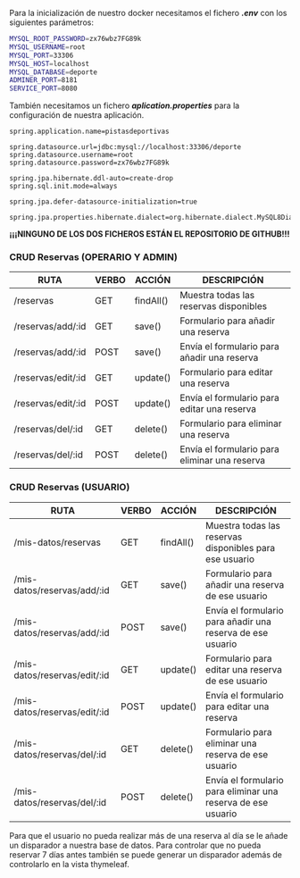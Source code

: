 



Para la inicialización de nuestro docker necesitamos el fichero ***.env*** con los siguientes parámetros:
```bash
MYSQL_ROOT_PASSWORD=zx76wbz7FG89k
MYSQL_USERNAME=root
MYSQL_PORT=33306
MYSQL_HOST=localhost
MYSQL_DATABASE=deporte
ADMINER_PORT=8181
SERVICE_PORT=8080
```

También necesitamos un fichero ***aplication.properties*** para la configuración de nuestra aplicación.
```properties
spring.application.name=pistasdeportivas

spring.datasource.url=jdbc:mysql://localhost:33306/deporte
spring.datasource.username=root
spring.datasource.password=zx76wbz7FG89k

spring.jpa.hibernate.ddl-auto=create-drop
spring.sql.init.mode=always

spring.jpa.defer-datasource-initialization=true

spring.jpa.properties.hibernate.dialect=org.hibernate.dialect.MySQL8Dialect
```

**¡¡¡NINGUNO DE LOS DOS FICHEROS ESTÁN EL REPOSITORIO DE GITHUB!!!**



### CRUD Reservas (OPERARIO Y ADMIN)
| RUTA | VERBO | ACCIÓN | DESCRIPCIÓN |
|----------|----------|----------|----------|
|   /reservas  |  GET   |   findAll()   |   Muestra todas las reservas disponibles  |
|   /reservas/add/:id   |  GET |   save()    |   Formulario para añadir una reserva  |  
|   /reservas/add/:id   |  POST |   save()    |   Envía el formulario para añadir una reserva  |  
|   /reservas/edit/:id   |  GET |   update()    |   Formulario para editar una reserva  | 
|   /reservas/edit/:id   |  POST |   update()    |   Envía el formulario para editar una reserva  |   
|   /reservas/del/:id   |  GET |   delete()    |   Formulario para eliminar una reserva  | 
|   /reservas/del/:id   |  POST |   delete()    |   Envía el formulario para eliminar una reserva  | 


### CRUD Reservas (USUARIO)
| RUTA | VERBO | ACCIÓN | DESCRIPCIÓN |
|----------|----------|----------|----------|
|   /mis-datos/reservas  |  GET   |   findAll()   |   Muestra todas las reservas disponibles para ese usuario |
|   /mis-datos/reservas/add/:id   |  GET |   save()    |   Formulario para añadir una reserva de ese usuario |  
|   /mis-datos/reservas/add/:id   |  POST |   save()    |   Envía el formulario para añadir una reserva de ese usuario |  
|   /mis-datos/reservas/edit/:id   |  GET |   update()    |   Formulario para editar una reserva de ese usuario | 
|   /mis-datos/reservas/edit/:id   |  POST |   update()    |   Envía el formulario para editar una reserva  |   
|   /mis-datos/reservas/del/:id   |  GET |   delete()    |   Formulario para eliminar una reserva de ese usuario | 
|   /mis-datos/reservas/del/:id   |  POST |   delete()    |   Envía el formulario para eliminar una reserva de ese usuario |


Para que el usuario no pueda realizar más de una reserva al día se le añade un disparador a nuestra base de datos.
Para controlar que no pueda reservar 7 días antes también se puede generar un disparador además de controlarlo en la vista thymeleaf.

